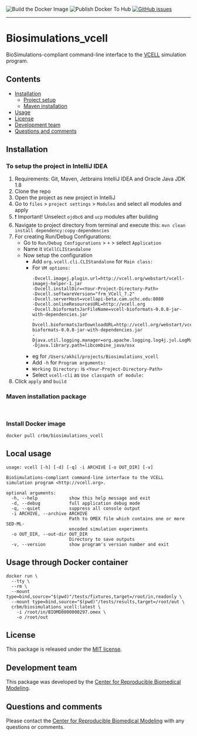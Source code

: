 ![Build the Docker Image](https://github.com/reproducible-biomedical-modeling/Biosimulations_vcell/workflows/Build%20the%20Docker%20Image/badge.svg)  ![Publish Docker To Hub](https://github.com/reproducible-biomedical-modeling/Biosimulations_vcell/workflows/Publish%20Docker%20To%20Hub/badge.svg)   [![GitHub issues](https://img.shields.io/github/issues/reproducible-biomedical-modeling/Biosimulations_vcell?logo=GitHub)](https://github.com/reproducible-biomedical-modeling/Biosimulations_vcell/issues)

---
# Biosimulations_vcell
BioSimulations-compliant command-line interface to the [VCELL](http://vcell.org/) simulation program.

## Contents
* [Installation](#installation)
    * [Project setup](#to-setup-the-project-in-intellij-idea)
    * [Maven installation](#maven-installation-package)
* [Usage](#local-usage)
* [License](#license)
* [Development team](#development-team)
* [Questions and comments](#questions-and-comments)

## Installation

### To setup the project in IntelliJ IDEA

1. Requirements: Git, Maven, Jetbrains IntelliJ IDEA and Oracle Java JDK 1.8
2. Clone the repo
3. Open the project as new project in IntelliJ
4. Go to `files` > `project settings` > `Modules` and select all modules and apply
5. :heavy_exclamation_mark: Important! Unselect `ojdbc6` and `ucp` modules after building
6. Navigate to project directory from terminal and execute this:
	`mvn clean install dependency:copy-dependencies`
7. For creating Run/Debug Configurations:
	* Go to `Run/Debug Configurations` > `+` > select `Application`
	* Name it `VCellCLIStandalone`
	* Now setup the configuration
		* Add `org.vcell.cli.CLIStandalone` for `Main class:`
		* For `VM options:` 
			```
			-Dvcell.imagej.plugin.url=http://vcell.org/webstart/vcell-imagej-helper-1.jar
			-Dvcell.installDir=<Your-Project-Directory-Path>
			-Dvcell.softwareVersion="frm_VCell_7.2"
			-Dvcell.serverHost=vcellapi-beta.cam.uchc.edu:8080
			-Dvcell.onlineResourcesURL=http://vcell.org
			-Dvcell.bioformatsJarFileName=vcell-bioformats-0.0.8-jar-with-dependencies.jar
			-Dvcell.bioformatsJarDownloadURL=http://vcell.org/webstart/vcell-bioformats-0.0.8-jar-with-dependencies.jar
			-Djava.util.logging.manager=org.apache.logging.log4j.jul.LogManager
			-Djava.library.path=libcombine_java/osx
			```
		* eg for <Your-Project-Directory-Path> `/Users/akhil/projects/Biosimulations_vcell`
		* Add `-h` for `Program arguments:`
		* `Working Directory:` is `<Your-Project-Directory-Path>`
		* Select `vcell-cli` as `Use classpath of module:`
8. Click `apply` and `build`

### Maven installation package

` `



### Install Docker image
```
docker pull crbm/biosimulations_vcell
```

## Local usage
```
usage: vcell [-h] [-d] [-q] -i ARCHIVE [-o OUT_DIR] [-v]

BioSimulations-compliant command-line interface to the VCELL simulation program <http://vcell.org>.

optional arguments:
  -h, --help            show this help message and exit
  -d, --debug           full application debug mode
  -q, --quiet           suppress all console output
  -i ARCHIVE, --archive ARCHIVE
                        Path to OMEX file which contains one or more SED-ML-
                        encoded simulation experiments
  -o OUT_DIR, --out-dir OUT_DIR
                        Directory to save outputs
  -v, --version         show program's version number and exit
```

## Usage through Docker container
```
docker run \
  --tty \
  --rm \
  --mount type=bind,source="$(pwd)"/tests/fixtures,target=/root/in,readonly \
  --mount type=bind,source="$(pwd)"/tests/results,target=/root/out \
  crbm/biosimulations_vcell:latest \
    -i /root/in/BIOMD0000000297.omex \
    -o /root/out
```

## License
This package is released under the [MIT license](LICENSE).

## Development team
This package was developed by the [Center for Reproducible Biomedical Modeling](http://reproduciblebiomodels.org).

## Questions and comments
Please contact the [Center for Reproducible Biomedical Modeling](mailto:info@reproduciblebiomodels.org) with any questions or comments.
 